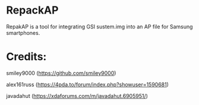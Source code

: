 # RepackAP
RepakAP is a tool for integrating GSI sustem.img into an AP file for Samsung smartphones.

# Credits:
smiley9000 (https://github.com/smiley9000)

alex161russ (https://4pda.to/forum/index.php?showuser=1590681)

javadahut (https://xdaforums.com/m/javadahut.6905951/)